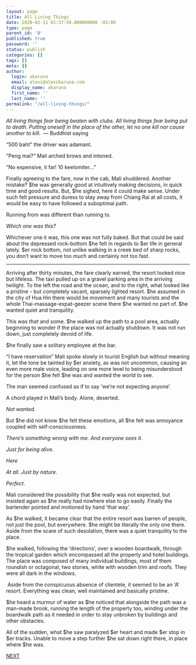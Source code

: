 ```yaml
---
layout: page
title: All Living Things
date: 2020-02-11 02:37:59.000000000 -03:00
type: page
parent_id: '0'
published: true
password: ''
status: publish
categories: []
tags: []
meta: {}
author:
  login: akaruna
  email: alexi@alexikaruna.com
  display_name: akaruna
  first_name: ''
  last_name: ''
permalink: "/all-living-things/"
---
```

<!-- wp:paragraph -->

_All living things fear being beaten with clubs. All living things fear being put to death. Putting oneself in the place of the other, let no one kill nor cause another to kill._&nbsp; — Buddhist saying

<!-- /wp:paragraph -->

<!-- wp:paragraph -->

“500 baht” the driver was adamant.

<!-- /wp:paragraph -->

<!-- wp:paragraph -->

“Peng mai?” Mali arched brows and intoned.

<!-- /wp:paragraph -->

<!-- wp:paragraph -->

“No expensive, it far! 10 keelomiter…”

<!-- /wp:paragraph -->

<!-- wp:paragraph -->

Finally agreeing to the fare, now in the cab, Mali shuddered. Another mistake? $he was generally good at intuitively making decisions, in quick time and good results. But, $he sighed, here it could make sense. Under such felt pressure and duress to stay away from Chiang Rai at all costs, it would be easy to have followed a suboptimal path.&nbsp;

<!-- /wp:paragraph -->

<!-- wp:paragraph -->

Running from was different than running to.&nbsp;

<!-- /wp:paragraph -->

<!-- wp:paragraph -->

_Which one was this?&nbsp;_

<!-- /wp:paragraph -->

<!-- wp:paragraph -->

Whichever one it was, this one was not fully baked. But that could be said about the depressed rock-bottom $he felt in regards to $er life in general lately. $er rock bottom, not unlike walking in a creek bed of sharp rocks, you don’t want to move too much and certainly not too fast.

<!-- /wp:paragraph -->

<!-- wp:separator -->

* * *
<!-- /wp:separator -->

<!-- wp:paragraph -->

Arriving after thirty minutes, the fare clearly earned, the resort looked nice but lifeless. The taxi pulled up on a gravel parking area in the arriving twilight. To the left the road and the ocean, and to the right, what looked like a pristine - but completely vacant, sparsely lighted resort. $he assumed in the city of Hua Hin there would be movement and many tourists and the whole Thai-massage-expat-geezer scene there $he wanted no part of. $he wanted quiet and tranquility.

<!-- /wp:paragraph -->

<!-- wp:paragraph -->

This was _that_ and some. $he walked up the path to a pool area, actually beginning to wonder if the place was not actually shutdown. It was not run down, just completely devoid of life.

<!-- /wp:paragraph -->

<!-- wp:paragraph -->

$he finally saw a solitary employee at the bar.&nbsp;

<!-- /wp:paragraph -->

<!-- wp:paragraph -->

“I have reservation” Mali spoke slowly in tourist English but without meaning it, let the tone be tainted by $er anxiety, as was not uncommon, causing an even more male voice, leading on one more level to being misunderstood for the person $he felt $he was and wanted the world to see.&nbsp;

<!-- /wp:paragraph -->

<!-- wp:paragraph -->

The man seemed confused as if to say ‘we’re not expecting anyone’.&nbsp;

<!-- /wp:paragraph -->

<!-- wp:paragraph -->

A chord played in Mali’s body. Alone, deserted.&nbsp;

<!-- /wp:paragraph -->

<!-- wp:paragraph -->

_Not wanted.&nbsp;_

<!-- /wp:paragraph -->

<!-- wp:paragraph -->

But $he did not know $he felt these emotions, all $he felt was annoyance coupled with self-consciousness.&nbsp;

<!-- /wp:paragraph -->

<!-- wp:paragraph -->

_There’s something wrong with me. And everyone sees it._

<!-- /wp:paragraph -->

<!-- wp:paragraph -->

_Just for being alive.&nbsp;_

<!-- /wp:paragraph -->

<!-- wp:paragraph -->

_Here_

<!-- /wp:paragraph -->

<!-- wp:paragraph -->

_At all. Just by nature._

<!-- /wp:paragraph -->

<!-- wp:paragraph -->

_Perfect._&nbsp;

<!-- /wp:paragraph -->

<!-- wp:paragraph -->

Mali considered the possibility that $he really was not expected, but insisted again as $he really had nowhere else to go easily. Finally the bartender pointed and motioned by hand ‘that way’.

<!-- /wp:paragraph -->

<!-- wp:paragraph -->

As $he walked, it became clear that the entire resort was barren of people, not just the pool, but everywhere. $he might be literally the only one there. Aside from the scare of such desolation, there was a quiet tranquility to the place.

<!-- /wp:paragraph -->

<!-- wp:paragraph -->

$he walked, following the ‘directions’, over a wooden boardwalk, through the tropical garden which encompassed all the property and hotel buildings. The place was composed of many individual buildings, most of them roundish or octagonal, two stories, white with wooden trim and roofs. They were all dark in the windows.

<!-- /wp:paragraph -->

<!-- wp:paragraph -->

&nbsp;Aside from the conspicuous absence of clientele, it seemed to be an ‘A’ resort. Everything was clean, well maintained and basically pristine.&nbsp;

<!-- /wp:paragraph -->

<!-- wp:paragraph -->

$he heard a murmur of water as $he noticed that alongside the path was a man-made brook, running the length of the property too, winding under the boardwalk path as it needed in order to stay unbroken by buildings and other obstacles.&nbsp;

<!-- /wp:paragraph -->

<!-- wp:paragraph -->

All of the sudden, what $he saw paralyzed $er heart and made $er stop in $er tracks. Unable to move a step further $he sat down right there, in place where $he was.

<!-- /wp:paragraph -->

<!-- wp:paragraph -->

[NEXT](https://ffs.alexikaruna.com/koonas-klong-house/)

<!-- /wp:paragraph -->

